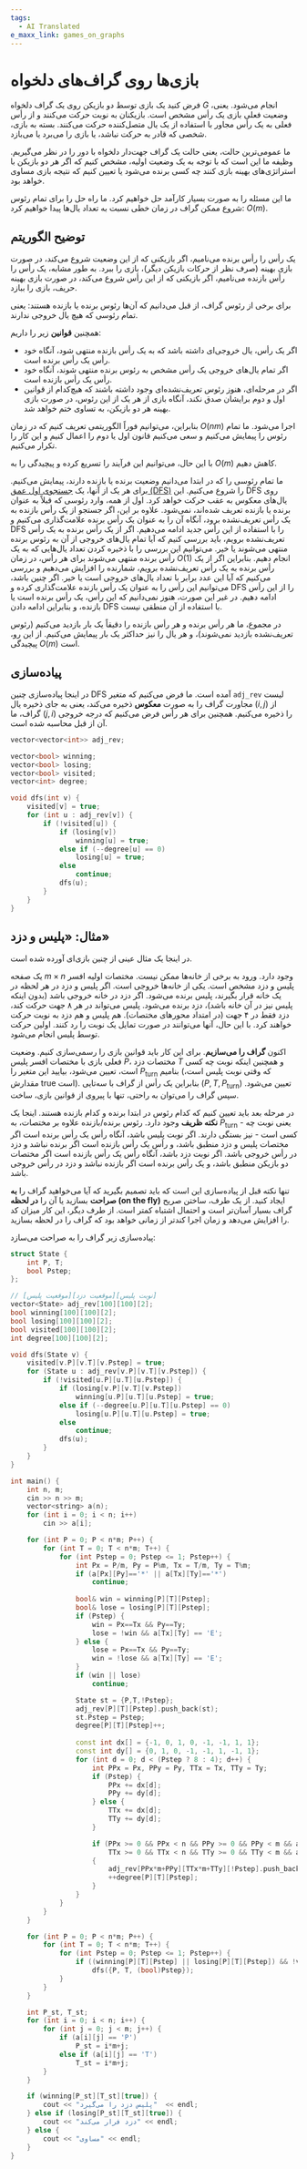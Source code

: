 ```yaml
---
tags:
  - AI Translated
e_maxx_link: games_on_graphs
---
```


# بازی‌ها روی گراف‌های دلخواه

فرض کنید یک بازی توسط دو بازیکن روی یک گراف دلخواه $G$ انجام می‌شود.
یعنی، وضعیت فعلی بازی یک رأس مشخص است.
بازیکنان به نوبت حرکت می‌کنند و از رأس فعلی به یک رأس مجاور با استفاده از یک یال متصل‌کننده حرکت می‌کنند.
بسته به بازی، شخصی که قادر به حرکت نباشد، یا بازی را می‌برد یا می‌بازد.

ما عمومی‌ترین حالت، یعنی حالت یک گراف جهت‌دار دلخواه با دور را در نظر می‌گیریم.
وظیفه ما این است که با توجه به یک وضعیت اولیه، مشخص کنیم که اگر هر دو بازیکن با استراتژی‌های بهینه بازی کنند چه کسی برنده می‌شود یا تعیین کنیم که نتیجه بازی مساوی خواهد بود.

ما این مسئله را به صورت بسیار کارآمد حل خواهیم کرد.
ما راه حل را برای تمام رئوس شروع ممکن گراف در زمان خطی نسبت به تعداد یال‌ها پیدا خواهیم کرد: $O(m)$.

## توضیح الگوریتم

یک رأس را رأس برنده می‌نامیم، اگر بازیکنی که از این وضعیت شروع می‌کند، در صورت بازی بهینه (صرف نظر از حرکات بازیکن دیگر)، بازی را ببرد.
به طور مشابه، یک رأس را رأس بازنده می‌نامیم، اگر بازیکنی که از این رأس شروع می‌کند، در صورت بازی بهینه حریف، بازی را ببازد.

برای برخی از رئوس گراف، از قبل می‌دانیم که آن‌ها رئوس برنده یا بازنده هستند: یعنی تمام رئوسی که هیچ یال خروجی ندارند.

همچنین **قوانین** زیر را داریم:

- اگر یک رأس، یال خروجی‌ای داشته باشد که به یک رأس بازنده منتهی شود، آنگاه خود رأس یک رأس برنده است.
- اگر تمام یال‌های خروجی یک رأس مشخص به رئوس برنده منتهی شوند، آنگاه خود رأس یک رأس بازنده است.
- اگر در مرحله‌ای، هنوز رئوس تعریف‌نشده‌ای وجود داشته باشند که هیچ‌کدام از قوانین اول و دوم برایشان صدق نکند، آنگاه بازی از هر یک از این رئوس، در صورت بازی بهینه هر دو بازیکن، به تساوی ختم خواهد شد.

بنابراین، می‌توانیم فوراً الگوریتمی تعریف کنیم که در زمان $O(n m)$ اجرا می‌شود.
ما تمام رئوس را پیمایش می‌کنیم و سعی می‌کنیم قانون اول یا دوم را اعمال کنیم و این کار را تکرار می‌کنیم.

با این حال، می‌توانیم این فرآیند را تسریع کرده و پیچیدگی را به $O(m)$ کاهش دهیم.

ما تمام رئوسی را که در ابتدا می‌دانیم وضعیت برنده یا بازنده دارند، پیمایش می‌کنیم.
برای هر یک از آنها، یک [جستجوی اول عمق (DFS)](../graph/depth-first-search.md) را شروع می‌کنیم.
این DFS روی یال‌های معکوس به عقب حرکت خواهد کرد.
اول از همه، وارد رئوسی که قبلاً به عنوان برنده یا بازنده تعریف شده‌اند، نمی‌شود.
علاوه بر این، اگر جستجو از یک رأس بازنده به یک رأس تعریف‌نشده برود، آنگاه آن را به عنوان یک رأس برنده علامت‌گذاری می‌کنیم و DFS را با استفاده از این رأس جدید ادامه می‌دهیم.
اگر از یک رأس برنده به یک رأس تعریف‌نشده برویم، باید بررسی کنیم که آیا تمام یال‌های خروجی از آن به رئوس برنده منتهی می‌شوند یا خیر.
می‌توانیم این بررسی را با ذخیره کردن تعداد یال‌هایی که به یک رأس برنده منتهی می‌شوند برای هر رأس، در زمان $O(1)$ انجام دهیم.
بنابراین اگر از یک رأس برنده به یک رأس تعریف‌نشده برویم، شمارنده را افزایش می‌دهیم و بررسی می‌کنیم که آیا این عدد برابر با تعداد یال‌های خروجی است یا خیر.
اگر چنین باشد، می‌توانیم این رأس را به عنوان یک رأس بازنده علامت‌گذاری کرده و DFS را از این رأس ادامه دهیم.
در غیر این صورت، هنوز نمی‌دانیم که این رأس، یک رأس برنده است یا بازنده، و بنابراین ادامه دادن DFS با استفاده از آن منطقی نیست.

در مجموع، ما هر رأس برنده و هر رأس بازنده را دقیقاً یک بار بازدید می‌کنیم (رئوس تعریف‌نشده بازدید نمی‌شوند)، و هر یال را نیز حداکثر یک بار پیمایش می‌کنیم.
از این رو، پیچیدگی $O(m)$ است.

## پیاده‌سازی

در اینجا پیاده‌سازی چنین DFS آمده است.
ما فرض می‌کنیم که متغیر `adj_rev` لیست مجاورت گراف را به صورت **معکوس** ذخیره می‌کند، یعنی به جای ذخیره یال $(i, j)$ از گراف، ما $(j, i)$ را ذخیره می‌کنیم.
همچنین برای هر رأس فرض می‌کنیم که درجه خروجی آن از قبل محاسبه شده است.

```cpp
vector<vector<int>> adj_rev;

vector<bool> winning;
vector<bool> losing;
vector<bool> visited;
vector<int> degree;

void dfs(int v) {
    visited[v] = true;
    for (int u : adj_rev[v]) {
        if (!visited[u]) {
            if (losing[v])
                winning[u] = true;
            else if (--degree[u] == 0)
                losing[u] = true;
            else
                continue;
            dfs(u);
        }
    }
}
```

## مثال: «پلیس و دزد»

در اینجا یک مثال عینی از چنین بازی‌ای آورده شده است.

یک صفحه $m \times n$ وجود دارد.
ورود به برخی از خانه‌ها ممکن نیست.
مختصات اولیه افسر پلیس و دزد مشخص است.
یکی از خانه‌ها خروجی است.
اگر پلیس و دزد در هر لحظه در یک خانه قرار بگیرند، پلیس برنده می‌شود.
اگر دزد در خانه خروجی باشد (بدون اینکه پلیس نیز در آن خانه باشد)، دزد برنده می‌شود.
پلیس می‌تواند در هر ۸ جهت حرکت کند، دزد فقط در ۴ جهت (در امتداد محورهای مختصات).
هم پلیس و هم دزد به نوبت حرکت خواهند کرد.
با این حال، آنها می‌توانند در صورت تمایل یک نوبت را رد کنند.
اولین حرکت توسط پلیس انجام می‌شود.

اکنون **گراف را می‌سازیم**.
برای این کار باید قوانین بازی را رسمی‌سازی کنیم.
وضعیت فعلی بازی با مختصات افسر پلیس $P$، مختصات دزد $T$ و همچنین اینکه نوبت چه کسی است، تعیین می‌شود، بیایید این متغیر را $P_{\text{turn}}$ بنامیم (که وقتی نوبت پلیس است، مقدارش true است).
بنابراین یک رأس از گراف با سه‌تایی $(P, T, P_{\text{turn}})$ تعیین می‌شود.
سپس گراف را می‌توان به راحتی، تنها با پیروی از قوانین بازی، ساخت.

در مرحله بعد باید تعیین کنیم که کدام رئوس در ابتدا برنده و کدام بازنده هستند.
اینجا یک **نکته ظریف** وجود دارد.
رئوس برنده/بازنده علاوه بر مختصات، به $P_{\text{turn}}$ - یعنی نوبت چه کسی است - نیز بستگی دارند.
اگر نوبت پلیس باشد، آنگاه رأس یک رأس برنده است اگر مختصات پلیس و دزد منطبق باشد، و رأس یک رأس بازنده است اگر برنده نباشد و دزد در رأس خروجی باشد.
اگر نوبت دزد باشد، آنگاه رأس یک رأس بازنده است اگر مختصات دو بازیکن منطبق باشد، و یک رأس برنده است اگر بازنده نباشد و دزد در رأس خروجی باشد.

تنها نکته قبل از پیاده‌سازی این است که باید تصمیم بگیرید که آیا می‌خواهید گراف را **به صراحت** بسازید یا آن را **در لحظه (on the fly)** ایجاد کنید.
از یک طرف، ساختن صریح گراف بسیار آسان‌تر است و احتمال اشتباه کمتر است.
از طرف دیگر، این کار میزان کد را افزایش می‌دهد و زمان اجرا کندتر از زمانی خواهد بود که گراف را در لحظه بسازید.

پیاده‌سازی زیر گراف را به صراحت می‌سازد:

```cpp
struct State {
    int P, T;
    bool Pstep;
};

// [موقعیت پلیس][موقعیت دزد][نوبت پلیس]
vector<State> adj_rev[100][100][2]; 
bool winning[100][100][2];
bool losing[100][100][2];
bool visited[100][100][2];
int degree[100][100][2];

void dfs(State v) {
    visited[v.P][v.T][v.Pstep] = true;
    for (State u : adj_rev[v.P][v.T][v.Pstep]) {
        if (!visited[u.P][u.T][u.Pstep]) {
            if (losing[v.P][v.T][v.Pstep])
                winning[u.P][u.T][u.Pstep] = true;
            else if (--degree[u.P][u.T][u.Pstep] == 0)
                losing[u.P][u.T][u.Pstep] = true;
            else
                continue;
            dfs(u);
        }
    }
}

int main() {
    int n, m;
    cin >> n >> m;
    vector<string> a(n);
    for (int i = 0; i < n; i++)
        cin >> a[i];

    for (int P = 0; P < n*m; P++) {
        for (int T = 0; T < n*m; T++) {
            for (int Pstep = 0; Pstep <= 1; Pstep++) {
                int Px = P/m, Py = P%m, Tx = T/m, Ty = T%m;
                if (a[Px][Py]=='*' || a[Tx][Ty]=='*')
                    continue;
                
                bool& win = winning[P][T][Pstep];
                bool& lose = losing[P][T][Pstep];
                if (Pstep) {
                    win = Px==Tx && Py==Ty;
                    lose = !win && a[Tx][Ty] == 'E';
                } else {
                    lose = Px==Tx && Py==Ty;
                    win = !lose && a[Tx][Ty] == 'E';
                }
                if (win || lose)
                    continue;

                State st = {P,T,!Pstep};
                adj_rev[P][T][Pstep].push_back(st);
                st.Pstep = Pstep;
                degree[P][T][Pstep]++;
                
                const int dx[] = {-1, 0, 1, 0, -1, -1, 1, 1};
                const int dy[] = {0, 1, 0, -1, -1, 1, -1, 1};
                for (int d = 0; d < (Pstep ? 8 : 4); d++) {
                    int PPx = Px, PPy = Py, TTx = Tx, TTy = Ty;
                    if (Pstep) {
                        PPx += dx[d];
                        PPy += dy[d];
                    } else {
                        TTx += dx[d];
                        TTy += dy[d];
                    }

                    if (PPx >= 0 && PPx < n && PPy >= 0 && PPy < m && a[PPx][PPy] != '*' &&
                        TTx >= 0 && TTx < n && TTy >= 0 && TTy < m && a[TTx][TTy] != '*')
                    {
                        adj_rev[PPx*m+PPy][TTx*m+TTy][!Pstep].push_back(st);
                        ++degree[P][T][Pstep];
                    }
                }
            }
        }
    }

    for (int P = 0; P < n*m; P++) {
        for (int T = 0; T < n*m; T++) {
            for (int Pstep = 0; Pstep <= 1; Pstep++) {
                if ((winning[P][T][Pstep] || losing[P][T][Pstep]) && !visited[P][T][Pstep])
                    dfs({P, T, (bool)Pstep});
            }
        }
    }

    int P_st, T_st;
    for (int i = 0; i < n; i++) {
        for (int j = 0; j < m; j++) {
            if (a[i][j] == 'P')
                P_st = i*m+j;
            else if (a[i][j] == 'T')
                T_st = i*m+j;
        }
    }

    if (winning[P_st][T_st][true]) {
        cout << "پلیس دزد را می‌گیرد"  << endl;
    } else if (losing[P_st][T_st][true]) {
        cout << "دزد فرار می‌کند" << endl;
    } else {
        cout << "مساوی" << endl;
    }
}
```